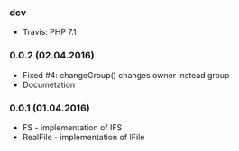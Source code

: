 ### dev

* Travis: PHP 7.1

### 0.0.2 (02.04.2016)

* Fixed #4: changeGroup() changes owner instead group
* Documetation

### 0.0.1 (01.04.2016)

* FS - implementation of IFS
* RealFile - implementation of IFile
